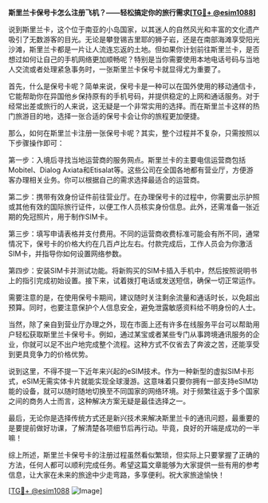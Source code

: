 **斯里兰卡保号卡怎么注册飞机？——轻松搞定你的旅行需求[[TG💪+ @esim1088](https://t.me/s/esim1088)]**

说到斯里兰卡，这个位于南亚的小岛国家，以其迷人的自然风光和丰富的文化遗产吸引了无数游客的目光。无论是攀登锡吉里耶的狮子岩，还是在南部海滩享受阳光沙滩，斯里兰卡都是一片让人流连忘返的土地。但如果你计划前往斯里兰卡，是否想过如何让自己的手机网络更加顺畅呢？特别是当你需要使用本地电话号码与当地人交流或者处理紧急事务时，一张斯里兰卡保号卡就显得尤为重要了。

首先，什么是保号卡呢？简单来说，保号卡是一种可以在国外使用的移动通信卡，它能帮助你在异国他乡保持原有的手机号码，并提供稳定的上网和通话服务。对于经常出差或旅行的人来说，这无疑是一个非常实用的选择。而在斯里兰卡这样的热门旅游目的地，选择一张合适的保号卡会让你的旅程更加便捷。

那么，如何在斯里兰卡注册一张保号卡呢？其实，整个过程并不复杂，只需按照以下步骤操作即可：

第一步：入境后寻找当地运营商的服务网点。斯里兰卡的主要电信运营商包括Mobitel、Dialog Axiata和Etisalat等。这些公司在全国各地都有营业厅，方便游客办理相关业务。你可以根据自己的需求选择最适合的运营商。

第二步：携带有效身份证件前往营业厅。在办理保号卡的过程中，你需要出示护照或其他有效的国际旅行证件，以便工作人员核实身份信息。此外，还需准备一张近期的免冠照片，用于制作SIM卡。

第三步：填写申请表格并支付费用。不同的运营商收费标准可能会有所不同，通常情况下，保号卡的价格大约在几百卢比左右。付款完成后，工作人员会为你激活SIM卡，并指导你如何设置网络参数。

第四步：安装SIM卡并测试功能。将新购买的SIM卡插入手机中，然后按照说明书上的指引完成初始设置。接下来，试着拨打电话或发送短信，确保一切正常运作。

需要注意的是，在使用保号卡期间，建议随时关注剩余流量和通话时长，以免超出预算。同时，也要注意保护个人信息安全，避免泄露敏感资料给不明身份的人士。

当然，除了亲自到营业厅办理之外，现在市面上还有许多在线服务平台可以帮助用户轻松获取斯里兰卡保号卡。例如，通过某宝或者某些专门从事跨境通讯服务的企业，你就可以足不出户地完成整个流程。这种方式不仅省去了奔波之苦，还能享受到更具竞争力的价格优势。

说到这里，不得不提一下近年来兴起的eSIM技术。作为一种新型的虚拟SIM卡形式，eSIM无需实体卡片就能实现全球漫游。这意味着只要你拥有一部支持eSIM功能的设备，就可以随时随地切换至不同国家的网络环境。对于频繁往返于多个国家之间的商务人士而言，这种解决方案无疑是最佳选择之一。

最后，无论你是选择传统方式还是新兴技术来解决斯里兰卡的通讯问题，最重要的是要提前做好功课，了解清楚各项细节后再行动。毕竟，良好的开端是成功的一半嘛！

综上所述，斯里兰卡保号卡的注册过程虽然看似繁琐，但实际上只要掌握了正确的方法，任何人都可以顺利完成任务。希望这篇文章能够为大家提供一些有用的参考信息，让大家在未来的旅途中少走弯路，多享便利。祝大家旅途愉快！

[[TG💪+ @esim1088](https://t.me/s/esim1088) ![Image](https://i.postimg.cc/4NQfJmqS/Snipaste-2025-05-13-00-14-12.png)]